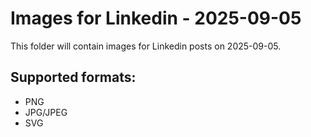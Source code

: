 # Images for Linkedin - 2025-09-05

This folder will contain images for Linkedin posts on 2025-09-05.

## Supported formats:
- PNG
- JPG/JPEG
- SVG
